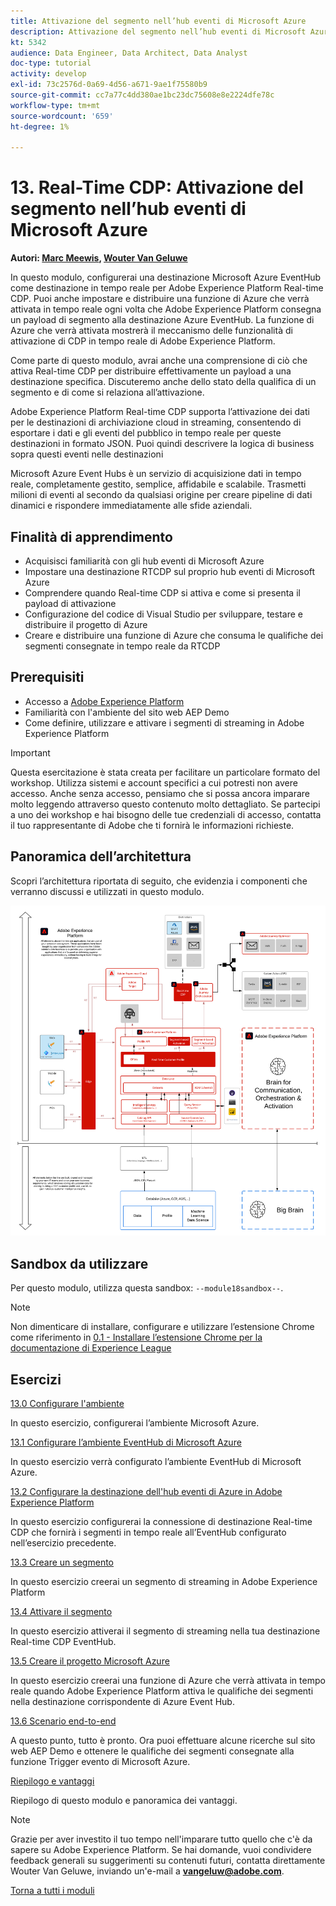 ```yaml
---
title: Attivazione del segmento nell’hub eventi di Microsoft Azure
description: Attivazione del segmento nell’hub eventi di Microsoft Azure
kt: 5342
audience: Data Engineer, Data Architect, Data Analyst
doc-type: tutorial
activity: develop
exl-id: 73c2576d-0a69-4d56-a671-9ae1f75580b9
source-git-commit: cc7a77c4dd380ae1bc23dc75608e8e2224dfe78c
workflow-type: tm+mt
source-wordcount: '659'
ht-degree: 1%

---
```


# 13. Real-Time CDP: Attivazione del segmento nell’hub eventi di Microsoft Azure

**Autori: [Marc Meewis](https://www.linkedin.com/in/marcmeewis/), [Wouter Van Geluwe](https://www.linkedin.com/in/woutervangeluwe/)**

In questo modulo, configurerai una destinazione Microsoft Azure EventHub come destinazione in tempo reale per Adobe Experience Platform Real-time CDP. Puoi anche impostare e distribuire una funzione di Azure che verrà attivata in tempo reale ogni volta che Adobe Experience Platform consegna un payload di segmento alla destinazione Azure EventHub. La funzione di Azure che verrà attivata mostrerà il meccanismo delle funzionalità di attivazione di CDP in tempo reale di Adobe Experience Platform.

Come parte di questo modulo, avrai anche una comprensione di ciò che attiva Real-time CDP per distribuire effettivamente un payload a una destinazione specifica. Discuteremo anche dello stato della qualifica di un segmento e di come si relaziona all’attivazione.

Adobe Experience Platform Real-time CDP supporta l’attivazione dei dati per le destinazioni di archiviazione cloud in streaming, consentendo di esportare i dati e gli eventi del pubblico in tempo reale per queste destinazioni in formato JSON. Puoi quindi descrivere la logica di business sopra questi eventi nelle destinazioni

Microsoft Azure Event Hubs è un servizio di acquisizione dati in tempo reale, completamente gestito, semplice, affidabile e scalabile. Trasmetti milioni di eventi al secondo da qualsiasi origine per creare pipeline di dati dinamici e rispondere immediatamente alle sfide aziendali.

## Finalità di apprendimento

- Acquisisci familiarità con gli hub eventi di Microsoft Azure
- Impostare una destinazione RTCDP sul proprio hub eventi di Microsoft Azure
- Comprendere quando Real-time CDP si attiva e come si presenta il payload di attivazione
- Configurazione del codice di Visual Studio per sviluppare, testare e distribuire il progetto di Azure
- Creare e distribuire una funzione di Azure che consuma le qualifiche dei segmenti consegnate in tempo reale da RTCDP

## Prerequisiti

- Accesso a [Adobe Experience Platform](https://experience.adobe.com/platform)
- Familiarità con l&#39;ambiente del sito web AEP Demo
- Come definire, utilizzare e attivare i segmenti di streaming in Adobe Experience Platform

>[!IMPORTANT]
>
>Questa esercitazione è stata creata per facilitare un particolare formato del workshop. Utilizza sistemi e account specifici a cui potresti non avere accesso. Anche senza accesso, pensiamo che si possa ancora imparare molto leggendo attraverso questo contenuto molto dettagliato. Se partecipi a uno dei workshop e hai bisogno delle tue credenziali di accesso, contatta il tuo rappresentante di Adobe che ti fornirà le informazioni richieste.

## Panoramica dell’architettura

Scopri l’architettura riportata di seguito, che evidenzia i componenti che verranno discussi e utilizzati in questo modulo.

![Panoramica dell’architettura](../../assets/images/architecturem18.png)

## Sandbox da utilizzare

Per questo modulo, utilizza questa sandbox: `--module18sandbox--`.

>[!NOTE]
>
>Non dimenticare di installare, configurare e utilizzare l’estensione Chrome come riferimento in [0.1 - Installare l’estensione Chrome per la documentazione di Experience League](../module0/ex1.md)

## Esercizi

[13.0 Configurare l&#39;ambiente](./ex0.md)

In questo esercizio, configurerai l’ambiente Microsoft Azure.

[13.1 Configurare l’ambiente EventHub di Microsoft Azure](./ex1.md)

In questo esercizio verrà configurato l’ambiente EventHub di Microsoft Azure.

[13.2 Configurare la destinazione dell&#39;hub eventi di Azure in Adobe Experience Platform](./ex2.md)

In questo esercizio configurerai la connessione di destinazione Real-time CDP che fornirà i segmenti in tempo reale all’EventHub configurato nell’esercizio precedente.

[13.3 Creare un segmento](./ex3.md)

In questo esercizio creerai un segmento di streaming in Adobe Experience Platform

[13.4 Attivare il segmento](./ex4.md)

In questo esercizio attiverai il segmento di streaming nella tua destinazione Real-time CDP EventHub.

[13.5 Creare il progetto Microsoft Azure](./ex5.md)

In questo esercizio creerai una funzione di Azure che verrà attivata in tempo reale quando Adobe Experience Platform attiva le qualifiche dei segmenti nella destinazione corrispondente di Azure Event Hub.

[13.6 Scenario end-to-end](./ex6.md)

A questo punto, tutto è pronto. Ora puoi effettuare alcune ricerche sul sito web AEP Demo e ottenere le qualifiche dei segmenti consegnate alla funzione Trigger evento di Microsoft Azure.

[Riepilogo e vantaggi](./summary.md)

Riepilogo di questo modulo e panoramica dei vantaggi.

>[!NOTE]
>
>Grazie per aver investito il tuo tempo nell&#39;imparare tutto quello che c&#39;è da sapere su Adobe Experience Platform. Se hai domande, vuoi condividere feedback generali su suggerimenti su contenuti futuri, contatta direttamente Wouter Van Geluwe, inviando un&#39;e-mail a **vangeluw@adobe.com**.

[Torna a tutti i moduli](../../overview.md)
